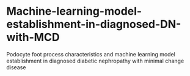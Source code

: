 # Machine-learning-model-establishment-in-diagnosed-DN-with-MCD
Podocyte foot process characteristics and machine learning model establishment in diagnosed diabetic nephropathy with minimal change disease
